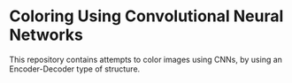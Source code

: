 # Coloring Using Convolutional Neural Networks
This repository contains attempts to color images using CNNs, by using an Encoder-Decoder type of structure.
